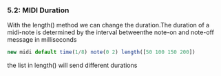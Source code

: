 
### 5.2: MIDI Duration

With the length() method we can change the duration.The duration of a midi-note is determined by the interval betweenthe note-on and note-off message in milliseconds

```js
new midi default time(1/8) note(0 2) length([50 100 150 200])
```
the list in length() will send different durations

